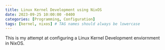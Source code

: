 ```yaml
---
title: Linux Kernel Development using NixOS
date: 2023-09-25 10:00:00 -0400
categories: [Programming, Configuration]
tags: [kernel, nixos] # TAG names should always be lowercase
---
```


This is my attempt at configuring a Linux Kernel Development enviornment in NixOS.
